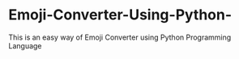 # Emoji-Converter-Using-Python-
This is an easy way of Emoji Converter using Python Programming Language
